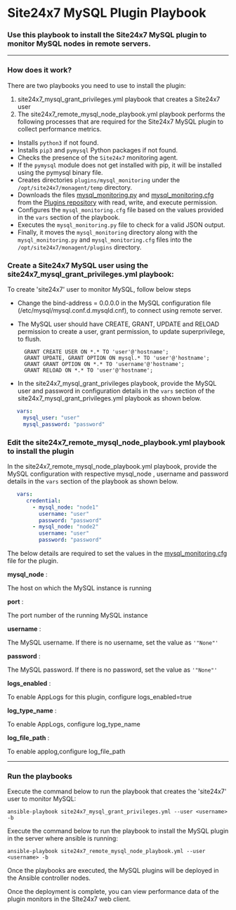 # Site24x7 MySQL Plugin Playbook


### Use this playbook to install the Site24x7 MySQL plugin to monitor MySQL nodes in remote servers.

---

### How does it work?

There are two playbooks you need to use to install the plugin:
1. site24x7_mysql_grant_privileges.yml playbook that creates a Site24x7 user
2. The site24x7_remote_mysql_node_playbook.yml playbook performs the following processes that are required for the Site24x7 MySQL plugin to collect performance metrics.

- Installs `python3` if not found.
- Installs `pip3` and `pymysql` Python packages if not found.
- Checks the presence of the `Site24x7` monitoring agent.
- If the `pymysql` module does not get installed with pip, it will be installed using the pymysql binary file.
- Creates directories `plugins/mysql_monitoring` under the `/opt/site24x7/monagent/temp` directory.
- Downloads the files [mysql_monitoring.py](https://raw.githubusercontent.com/site24x7/plugins/master/mysql_monitoring/mysql_monitoring.py) and [mysql_monitoring.cfg](https://raw.githubusercontent.com/site24x7/plugins/master/mysql_monitoring/mysql_monitoring.cfg) from the [Plugins repository](https://github.com/site24x7/plugins/tree/master/mysql_monitoring) with read, write, and execute permission.
- Configures the `mysql_monitoring.cfg` file based on the values provided in the `vars` section of the playbook.
- Executes the `mysql_monitoring.py` file to check for a valid JSON output.
- Finally, it moves the `mysql_monitoring` directory along with the `mysql_monitoring.py` and `mysql_monitoring.cfg` files into the `/opt/site24x7/monagent/plugins` directory.

### Create a Site24x7 MySQL user using the site24x7_mysql_grant_privileges.yml playbook:

To create 'site24x7' user to monitor MySQL, follow below steps

- Change the bind-address = 0.0.0.0 in the MySQL configuration file (/etc/mysql/mysql.conf.d.mysqld.cnf), to connect using remote server.
- The MySQL user should have CREATE, GRANT, UPDATE and RELOAD permission to create a user, grant permission, to update superprivilege, to flush.

		GRANT CREATE USER ON *.* TO 'user'@'hostname';
		GRANT UPDATE, GRANT OPTION ON mysql.* TO 'user'@'hostname';
		GRANT GRANT OPTION ON *.* TO 'username'@'hostname';
		GRANT RELOAD ON *.* TO 'user'@'hostname';

- In the site24x7_mysql_grant_privileges playbook, provide the MySQL user and password in configuration details in the `vars` section of the site24x7_mysql_grant_privileges.yml playbook as shown below.

```yaml
   vars:
     mysql_user: "user"
     mysql_password: "password"
```

### Edit the site24x7_remote_mysql_node_playbook.yml playbook to install the plugin

In the site24x7_remote_mysql_node_playbook.yml playbook, provide the MySQL configuration with respective mysql_node , username and password details in the `vars` section of the playbook as shown below.

```yaml
   vars:
      credential:
        - mysql_node: "node1"
          username: "user"
          password: "password"
        - mysql_node: "node2"
          username: "user"
          password: "password"
```

The below details are required to set the values in the [mysql_monitoring.cfg](https://github.com/site24x7/plugins/blob/master/mysql_monitoring/mysql_monitoring.cfg) file for the plugin.


**mysql_node** : 

The host on which the MySQL instance is running

**port** : 

The port number of the running MySQL instance
	
**username** : 

The MySQL username. If there is no username, set the value as `'"None"'`
	
**password** : 

The MySQL password. If there is no password, set the value as `'"None"'`

**logs_enabled** : 

To enable AppLogs for this plugin, configure logs_enabled=true
	
**log_type_name** : 

To enable AppLogs, configure log_type_name
		
**log_file_path** : 

To enable applog,configure log_file_path

---

### Run the playbooks

Execute the command below to run the playbook that creates the 'site24x7' user to monitor MySQL:
```
ansible-playbook site24x7_mysql_grant_privileges.yml --user <username> -b

```

Execute the command below to run the playbook to install the MySQL plugin in the server where ansible is running:
```
ansible-playbook site24x7_remote_mysql_node_playbook.yml --user <username> -b

```

Once the playbooks are executed, the MySQL plugins will be deployed in the Ansible controller nodes. 

Once the deployment is complete, you can view performance data of the plugin monitors in the SIte24x7 web client.

